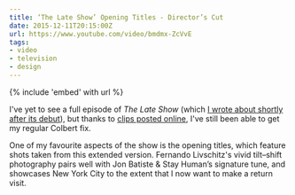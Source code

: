 ```yaml
---
title: ‘The Late Show’ Opening Titles - Director’s Cut
date: 2015-12-11T20:15:00Z
url: https://www.youtube.com/video/bmdmx-ZcVvE
tags:
- video
- television
- design
---
```

{% include 'embed' with url %}

I've yet to see a full episode of <cite>The Late Show</cite> (which [I wrote about shortly after its debut][1]), but thanks to [clips posted online][2], I've still been able to get my regular Colbert fix.

One of my favourite aspects of the show is the opening titles, which feature shots taken from this extended version. Fernando Livschitz's vivid tilt–shift photography pairs well with Jon Batiste & Stay Human’s signature tune, and showcases New York City to the extent that I now want to make a return visit.

[1]: /2015/09/stephen_colbert_late_show
[2]: https://www.youtube.com/channel/UCMtFAi84ehTSYSE9XoHefig
